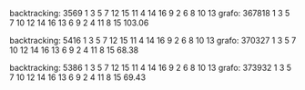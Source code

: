 backtracking: 3569
1 3 5 7 12 15 11 4 14 16 9 2 6 8 10 13 
grafo: 367818
1 3 5 7 10 12 14 16 13 6 9 2 4 11 8 15 
103.06

backtracking: 5416
1 3 5 7 12 15 11 4 14 16 9 2 6 8 10 13 
grafo: 370327
1 3 5 7 10 12 14 16 13 6 9 2 4 11 8 15 
68.38

backtracking: 5386
1 3 5 7 12 15 11 4 14 16 9 2 6 8 10 13 
grafo: 373932
1 3 5 7 10 12 14 16 13 6 9 2 4 11 8 15 
69.43